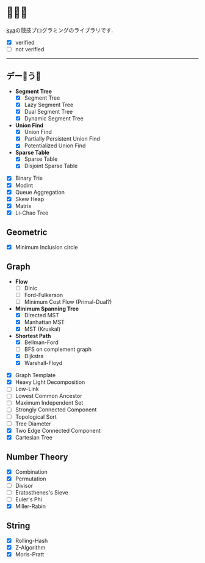 # 🐙🐘🦍
[kya](https://twitter.com/kya_ski)の競技プログラミングのライブラリです. 
- [x] verified
- [ ] not verified

***

## デー🐙う🐘
- **Segment Tree**
  - [x] Segment Tree
  - [x] Lazy Segment Tree
  - [x] Dual Segment Tree
  - [x] Dynamic Segment Tree
- **Union Find**
  - [x] Union Find
  - [x] Partially Persistent Union Find
  - [x] Potentialized Union Find
- **Sparse Table**
  - [x] Sparse Table
  - [x] Disjoint Sparse Table
- [x] Binary Trie
- [x] Modint
- [x] Queue Aggregation
- [x] Skew Heap
- [x] Matrix
- [x] Li-Chao Tree

## Geometric
- [x] Minimum Inclusion circle

## Graph
- **Flow**
  - [ ] Dinic
  - [ ] Ford-Fulkerson
  - [ ] Minimum Cost Flow (Primal-Dual?)
- **Minimum Spanning Tree**
  - [x] Directed MST
  - [x] Manhattan MST
  - [x] MST (Kruskal)
- **Shortest Path**
  - [x] Bellman-Ford
  - [ ] BFS on complement graph
  - [x] Dijkstra
  - [x] Warshall-Floyd
- [x] Graph Template
- [x] Heavy Light Decomposition
- [ ] Low-Link
- [ ] Lowest Common Ancestor
- [ ] Maximum Independent Set
- [ ] Strongly Connected Component
- [ ] Topological Sort
- [ ] Tree Diameter
- [x] Two Edge Connected Component
- [x] Cartesian Tree

## Number Theory
- [x] Combination
- [x] Permutation
- [ ] Divisor
- [ ] Eratosthenes's Sieve
- [ ] Euler's Phi
- [x] Miller-Rabin

## String
- [x] Rolling-Hash
- [x] Z-Algorithm
- [x] Moris-Pratt